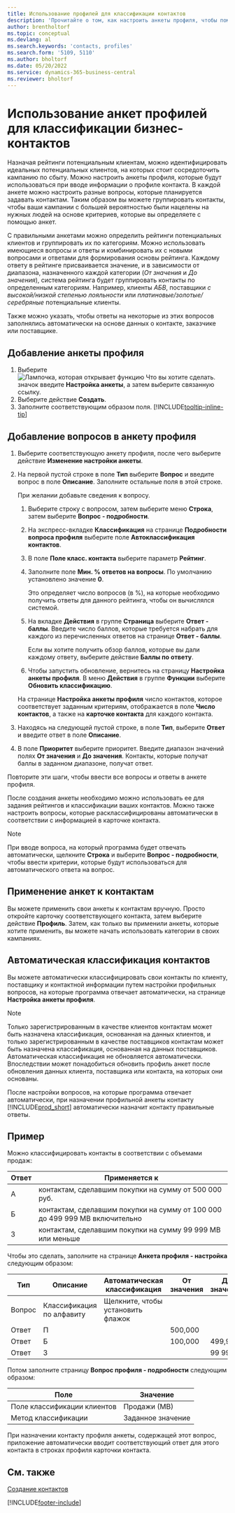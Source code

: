 ```yaml
---
title: Использование профилей для классификации контактов
description: 'Прочитайте о том, как настроить анкеты профиля, чтобы помочь классифицировать профили ваших деловых контактов.'
author: brentholtorf
ms.topic: conceptual
ms.devlang: al
ms.search.keywords: 'contacts, profiles'
ms.search.form: '5109, 5110'
ms.author: bholtorf
ms.date: 05/20/2022
ms.service: dynamics-365-business-central
ms.reviewer: bholtorf
---
```


# <a name="use-profile-questionnaires-to-classify-business-contacts"></a>Использование анкет профилей для классификации бизнес-контактов

Назначая рейтинги потенциальным клиентам, можно идентифицировать идеальных потенциальных клиентов, на которых стоит сосредоточить кампанию по сбыту. Можно настроить анкеты профиля, которые будут использоваться при вводе информации о профиле контакта. В каждой анкете можно настроить разные вопросы, которые планируется задавать контактам. Таким образом вы можете группировать контакты, чтобы ваши кампании с большей вероятностью были нацелены на нужных людей на основе критериев, которые вы определяете с помощью анкет.  

С правильными анкетами можно определить рейтинги потенциальных клиентов и группировать их по категориям. Можно использовать имеющиеся вопросы и ответы и комбинировать их с новыми вопросами и ответами для формирования основы рейтинга. Каждому ответу в рейтинге присваивается значение, и в зависимости от диапазона, назначенного каждой категории (*От значения* и *До значения*), система рейтинга будет группировать контакты по определенным категориям. Например, клиенты *АБВ*, поставщики *с высокой/низкой степенью лояльности* или *платиновые/золотые/серебряные* потенциальные клиенты.  

Также можно указать, чтобы ответы на некоторые из этих вопросов заполнялись автоматически на основе данных о контакте, заказчике или поставщике.  

## <a name="to-add-a-profile-questionnaire"></a>Добавление анкеты профиля

1. Выберите ![Лампочка, которая открывает функцию Что вы хотите сделать.](media/ui-search/search_small.png "Что вы хотите сделать") значок введите **Настройка анкеты**, а затем выберите связанную ссылку.  
2. Выберите действие **Создать**.  
3. Заполните соответствующим образом поля. [!INCLUDE[tooltip-inline-tip](includes/tooltip-inline-tip_md.md)]  

## <a name="to-add-questions-to-a-profile-questionnaire"></a>Добавление вопросов в анкету профиля

1. Выберите соответствующую анкету профиля, после чего выберите действие **Изменение настройки анкеты**.  
2. На первой пустой строке в поле **Тип** выберите **Вопрос** и введите вопрос в поле **Описание**. Заполните остальные поля в этой строке.  

    При желании добавьте сведения к вопросу.

    1. Выберите строку с вопросом, затем выберите меню **Строка**, затем выберите **Вопрос - подробности**.  

    2. На экспресс-вкладке **Классификация** на странице **Подробности вопроса профиля** выберите поле **Автоклассификация контактов**.  

    3. В поле **Поле класс. контакта** выберите параметр **Рейтинг**.  

    4. Заполните поле **Мин. % ответов на вопросы**. По умолчанию установлено значение **0**.  

        Это определяет число вопросов (в %), на которые необходимо получить ответы для данного рейтинга, чтобы он вычислялся системой.

    5. На вкладке **Действия** в группе **Страница** выберите **Ответ - баллы**. Введите число баллов, которые требуется набрать для каждого из перечисленных ответов на странице **Ответ - баллы**.

        Если вы хотите получить обзор баллов, которые вы дали каждому ответу, выберите действие **Баллы по ответу**.

    6. Чтобы запустить обновление, вернитесь на страницу **Настройка анкеты профиля**. В меню **Действия** в группе **Функции** выберите **Обновить классификацию**.

    На странице **Настройка анкеты профиля** число контактов, которое соответствует заданным критериям, отображается в поле **Число контактов**, а также на **карточке контакта** для каждого контакта.

3. Находясь на следующей пустой строке, в поле **Тип**, выберите **Ответ** и введите ответ в поле **Описание**.  
4. В поле **Приоритет** выберите приоритет. Введите диапазон значений полях **От значения** и **До значения**. Контакты, которые получат баллы в заданном диапазоне, получат ответ.  

Повторите эти шаги, чтобы ввести все вопросы и ответы в анкете профиля.

После создания анкеты необходимо можно использовать ее для задания рейтингов и классификации ваших контактов. Можно также настроить вопросы, которые расклассифицированы автоматически в соответствии с информацией в карточке контакта.  

> [!NOTE]
> При вводе вопроса, на который программа будет отвечать автоматически, щелкните **Строка** и выберите **Вопрос - подробности**, чтобы ввести критерии, которые будут использоваться для автоматического ответа на вопрос.

## <a name="apply-questionnaires-to-contacts"></a>Применение анкет к контактам

Вы можете применить свои анкеты к контактам вручную. Просто откройте карточку соответствующего контакта, затем выберите действие **Профиль**. Затем, как только вы применили анкеты, которые хотите применить, вы можете начать использовать категории в своих кампаниях.  

## <a name="the-automatic-classification-of-contacts"></a>Автоматическая классификация контактов

Вы можете автоматически классифицировать свои контакты по клиенту, поставщику и контактной информации путем настройки профильных вопросов, на которые программа отвечает автоматически, на странице **Настройка анкеты профиля**.  

> [!NOTE]
> Только зарегистрированным в качестве клиентов контактам может быть назначена классификация, основанная на данных клиентов, и только зарегистрированным в качестве поставщиков контактам может быть назначена классификация, основанная на данных поставщиков. Автоматическая классификация не обновляется автоматически. Впоследствии может понадобиться обновить профиль анкет после обновления данных клиента, поставщика или контакта, на которых они основаны.  

После настройки вопросов, на которые программа отвечает автоматически, при назначении профильной анкеты контакту [!INCLUDE[prod_short](includes/prod_short.md)] автоматически назначит контакту правильные ответы.  

## <a name="example"></a>Пример

Можно классифицировать контакты в соответствии с объемами продаж:

|Ответ|Применяется к|
|--- |--- |
|А|контактам, сделавшим покупки на сумму от 500 000 руб.|
|Б|контактам, сделавшим покупки на сумму от 100 000 до 499 999 МВ включительно|
|З|контактам, сделавшим покупки на сумму 99 999 МВ или меньше|

Чтобы это сделать, заполните на странице **Анкета профиля - настройка** следующим образом:

| Тип     | Описание        | Автоматическая классификация     | От значения | До значения |
|----------|--------------------|------------------------------|------------|----------|
| Вопрос | Классификация по алфавиту | Щелкните, чтобы установить флажок |            |          |
| Ответ   | П                  |                              | 500,000    |          |
| Ответ   | Б                  |                              | 100,000    | 499,999  |
| Ответ   | З                  |                              |            | 99 999   |

Потом заполните страницу **Вопрос профиля - подробности** следующим образом:

| Поле                         | Значение         |
|-------------------------------|---------------|
| Поле классификации клиентов | Продажи (МВ)   |
| Метод классификации         | Заданное значение |

При назначении контакту профиля анкеты, содержащей этот вопрос, приложение автоматически вводит соответствующий ответ для этого контакта в строках профиля карточки контакта.

## <a name="see-also"></a>См. также

[Создание контактов](marketing-create-contact-companies.md)  


[!INCLUDE[footer-include](includes/footer-banner.md)]
